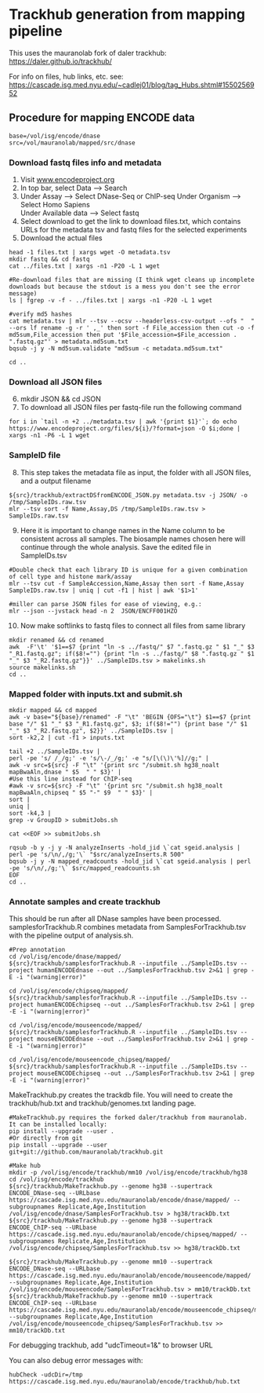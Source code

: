 # Trackhub generation from mapping pipeline
This uses the mauranolab fork of daler trackhub: https://daler.github.io/trackhub/

For info on files, hub links, etc. see:
https://cascade.isg.med.nyu.edu/~cadlej01/blog/tag_Hubs.shtml#1550256952


## Procedure for mapping ENCODE data

```
base=/vol/isg/encode/dnase
src=/vol/mauranolab/mapped/src/dnase
```

### Download fastq files info and metadata

1) Visit www.encodeproject.org  
2) In top bar, select Data --> Search  
3) Under Assay --> Select DNase-Seq or ChIP-seq
   Under Organism --> Select Homo Sapiens  
   Under Available data --> Select fastq  
4) Select download to get the link to download files.txt, which contains URLs for the metadata tsv and fastq files for the selected experiments
5) Download the actual files
```
head -1 files.txt | xargs wget -O metadata.tsv
mkdir fastq && cd fastq
cat ../files.txt | xargs -n1 -P20 -L 1 wget

#Re-download files that are missing (I think wget cleans up incomplete downloads but because the stdout is a mess you don't see the error message)
ls | fgrep -v -f - ../files.txt | xargs -n1 -P20 -L 1 wget

#verify md5 hashes
cat metadata.tsv | mlr --tsv --ocsv --headerless-csv-output --ofs "  " --ors lf rename -g -r ' ,_' then sort -f File_accession then cut -o -f md5sum,File_accession then put '$File_accession=$File_accession . ".fastq.gz"' > metadata.md5sum.txt
bqsub -j y -N md5sum.validate "md5sum -c metadata.md5sum.txt"

cd ..
```

### Download all JSON files
6) mkdir JSON && cd JSON
7) To download all JSON files per fastq-file run the following command
```
for i in `tail -n +2 ../metadata.tsv | awk '{print $1}'`; do echo https://www.encodeproject.org/files/${i}/?format=json -O $i;done | xargs -n1 -P6 -L 1 wget
```

### SampleID file
8) This step takes the metadata file as input, the folder with all JSON files, and a output filename  
```
${src}/trackhub/extractDSfromENCODE_JSON.py metadata.tsv -j JSON/ -o /tmp/SampleIDs.raw.tsv
mlr --tsv sort -f Name,Assay,DS /tmp/SampleIDs.raw.tsv > SampleIDs.raw.tsv
```

9) Here it is important to change names in the Name column to be consistent across all samples. The biosample names chosen here will continue through the whole analysis. Save the edited file in SampleIDs.tsv

```
#Double check that each library ID is unique for a given combination of cell type and histone mark/assay
mlr --tsv cut -f SampleAccession,Name,Assay then sort -f Name,Assay SampleIDs.raw.tsv | uniq | cut -f1 | hist | awk '$1>1'

#miller can parse JSON files for ease of viewing, e.g.:
mlr --json --jvstack head -n 2  JSON/ENCFF001HZO
```

10) Now make softlinks to fastq files to connect all files from same library
```
mkdir renamed && cd renamed
awk  -F'\t' '$1==$7 {print "ln -s ../fastq/" $7 ".fastq.gz " $1 "_" $3 "_R1.fastq.gz"; if($8!="") {print "ln -s ../fastq/" $8 ".fastq.gz " $1 "_" $3 "_R2.fastq.gz"}}' ../SampleIDs.tsv > makelinks.sh  
source makelinks.sh
cd ..  
```


### Mapped folder with inputs.txt and submit.sh
```
mkdir mapped && cd mapped
awk -v base="${base}/renamed" -F "\t" 'BEGIN {OFS="\t"} $1==$7 {print base "/" $1 "_" $3 "_R1.fastq.gz", $3; if($8!="") {print base "/" $1 "_" $3 "_R2.fastq.gz", $2}}' ../SampleIDs.tsv |
sort -k2,2 | cut -f1 > inputs.txt 

tail +2 ../SampleIDs.tsv |
perl -pe 's/ /_/g;' -e 's/\-/_/g;' -e "s/[\(\)\'%]//g;" |
awk -v src=${src} -F "\t" '{print src "/submit.sh hg38_noalt mapBwaAln,dnase " $5  " " $3}' |
#Use this line instead for ChIP-seq
#awk -v src=${src} -F "\t" '{print src "/submit.sh hg38_noalt mapBwaAln,chipseq " $5 "-" $9  " " $3}' |
sort |
uniq |
sort -k4,3 |
grep -v GroupID > submitJobs.sh

cat <<EOF >> submitJobs.sh

rqsub -b y -j y -N analyzeInserts -hold_jid \`cat sgeid.analysis | perl -pe 's/\n/,/g;'\` "$src/analyzeInserts.R 500"
bqsub -j y -N mapped_readcounts -hold_jid \`cat sgeid.analysis | perl -pe 's/\n/,/g;'\` $src/mapped_readcounts.sh
EOF
cd ..
```

### Annotate samples and create trackhub
This should be run after all DNase samples have been processed. 
samplesforTrackhub.R combines metadata from SamplesForTrackhub.tsv with the pipeline output of analysis.sh.
```
#Prep annotation
cd /vol/isg/encode/dnase/mapped/
${src}/trackhub/samplesforTrackhub.R --inputfile ../SampleIDs.tsv --project humanENCODEdnase --out ../SamplesForTrackhub.tsv 2>&1 | grep -E -i "(warning|error)"

cd /vol/isg/encode/chipseq/mapped/
${src}/trackhub/samplesforTrackhub.R --inputfile ../SampleIDs.tsv --project humanENCODEchipseq --out ../SamplesForTrackhub.tsv 2>&1 | grep -E -i "(warning|error)"

cd /vol/isg/encode/mouseencode/mapped/
${src}/trackhub/samplesforTrackhub.R --inputfile ../SampleIDs.tsv --project mouseENCODEdnase --out ../SamplesForTrackhub.tsv 2>&1 | grep -E -i "(warning|error)"

cd /vol/isg/encode/mouseencode_chipseq/mapped/
${src}/trackhub/samplesforTrackhub.R --inputfile ../SampleIDs.tsv --project mouseENCODEchipseq --out ../SamplesForTrackhub.tsv 2>&1 | grep -E -i "(warning|error)"
```
MakeTrackhub.py creates the trackdb file. You will need to create the trackhub/hub.txt and trackhub/genomes.txt landing page.
```
#MakeTrackhub.py requires the forked daler/trackhub from mauranolab. It can be installed locally:
pip install --upgrade --user . 
#Or directly from git
pip install --upgrade --user git+git://github.com/mauranolab/trackhub.git

#Make hub
mkdir -p /vol/isg/encode/trackhub/mm10 /vol/isg/encode/trackhub/hg38
cd /vol/isg/encode/trackhub
${src}/trackhub/MakeTrackhub.py --genome hg38 --supertrack ENCODE_DNase-seq --URLbase https://cascade.isg.med.nyu.edu/mauranolab/encode/dnase/mapped/ --subgroupnames Replicate,Age,Institution /vol/isg/encode/dnase/SamplesForTrackhub.tsv > hg38/trackDb.txt
${src}/trackhub/MakeTrackhub.py --genome hg38 --supertrack ENCODE_ChIP-seq --URLbase https://cascade.isg.med.nyu.edu/mauranolab/encode/chipseq/mapped/ --subgroupnames Replicate,Age,Institution /vol/isg/encode/chipseq/SamplesForTrackhub.tsv >> hg38/trackDb.txt

${src}/trackhub/MakeTrackhub.py --genome mm10 --supertrack ENCODE_DNase-seq --URLbase https://cascade.isg.med.nyu.edu/mauranolab/encode/mouseencode/mapped/ --subgroupnames Replicate,Age,Institution /vol/isg/encode/mouseencode/SamplesForTrackhub.tsv > mm10/trackDb.txt
${src}/trackhub/MakeTrackhub.py --genome mm10 --supertrack ENCODE_ChIP-seq --URLbase https://cascade.isg.med.nyu.edu/mauranolab/encode/mouseencode_chipseq/mapped/ --subgroupnames Replicate,Age,Institution /vol/isg/encode/mouseencode_chipseq/SamplesForTrackhub.tsv >> mm10/trackDb.txt
```
For debugging trackhub, add "udcTimeout=1&" to browser URL

You can also debug error messages with:
```
hubCheck -udcDir=/tmp https://cascade.isg.med.nyu.edu/mauranolab/encode/trackhub/hub.txt
```
